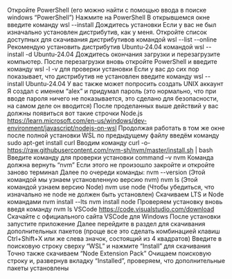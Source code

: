 Откройте PowerShell (его можно найти с помощью ввода в поиске windows “PowerShell”)
Нажмите на PowerShell
В открывшемся окне введите команду wsl --install
Дождитесь установки 
Если у вас не был изначально установлен дистрибутив, как у меня.
Откройте список доступных для скачивания дистрибутивов командой
wsl --list --online 
Рекомендую установить дистрибутив Ubuntu-24.04 командой 
wsl --install -d Ubuntu-24.04
Дождитесь окончания загрузки и перезагрузите компьютер.
После перезагрузки вновь откройте PowerShell и введите команду 
wsl -l -v  для проверки установки
Если у вас до сих пор показывает, что дистрибутив не установлен введите команду
wsl --install Ubuntu-24.04
У вас также может попросить создать UNIX аккаунт
Я создал с именем “alex” и придумал пароль (это нормально, что при вводе пароля ничего не показывается, это сделано для безопасности, на самом деле он вводится)
После проделанных выше действий у вас должны появиться вот такие строчки
Node.js
https://learn.microsoft.com/en-us/windows/dev-environment/javascript/nodejs-on-wsl
Продолжая работать в том же окне после полной установки WSL по предыдущему файлу введём команду 
sudo apt-get install curl
Вводим команду 
curl -o- https://raw.githubusercontent.com/nvm-sh/nvm/master/install.sh | bash
Введите команду для проверки установки
command –v nvm
Команда должна вернуть “nvm”
Если этого не произошло закройте и откройте заново терминал
Далее по очереди команды:
nvm --version
(Этой командой мы узнаем установленную версию nvm)
nvm ls
(Этой командой узнаем версию Node)
nvm use node 
(Чтобы убедиться, что изначально не node не должен быть установлен)
Скачиваем LTS  и Node командами 
nvm install --lts
nvm install node
Проверяем установку вновь введя команду
nvm ls
VSCode
https://code.visualstudio.com/download
Скачайте с официального сайта VSCode для Windows 
После установки запустите приложение
Далее перейдите в раздел для скачивания дополнительных пакетов (проще все это сделать комбинацией клавиш Ctrl+Shift+X или же слева значок, состоящий из 4 квадратов) 
Введите в поисковую строку сверху “WSL” и нажмите “Install” для скачивания
Точно также скачиваем “Node Extension Pack”
Очищаем поисковую строку и, развернув вкладку “Installed”, проверяем, что дополнительные пакеты установлены
